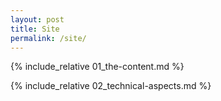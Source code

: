 ```yaml
---
layout: post
title: Site
permalink: /site/
---
```


{% include_relative 01_the-content.md %}

{% include_relative 02_technical-aspects.md %}
